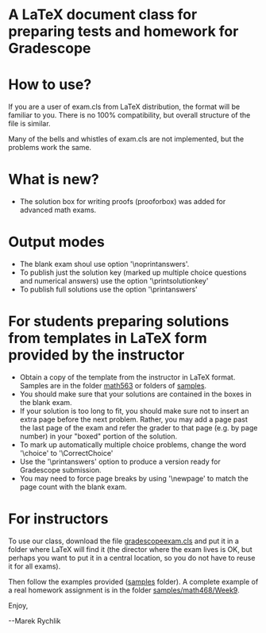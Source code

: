 A LaTeX document class for preparing tests and homework for Gradescope
======================================================================

How to use?
===========

If you are a user of exam.cls from LaTeX distribution, the format will be familiar to you.
There is no 100% compatibility, but overall structure of the file is similar.

Many of the bells and whistles of exam.cls are not implemented, but the problems
work the same.

What is new?
============

- The solution box for writing proofs (prooforbox) was added for advanced math exams.

Output modes
============

- The blank exam shoul use option '\noprintanswers'.
- To publish just the solution key (marked up multiple choice questions and numerical answers)
  use the option '\printsolutionkey'
- To publish full solutions use the option '\printanswers'

For students preparing solutions from templates in LaTeX form provided by the instructor
========================================================================================

- Obtain a copy of the template from the instructor in LaTeX format. Samples are in the
  folder [math563](./samples/math563 "Math 563") or folders of [samples](./samples "samples").
- You should make sure that your solutions are contained in the boxes in the blank exam.
- If your solution is too long to fit, you should make sure not to insert an extra page
  before the next problem. Rather, you may add a page past the last page of the exam
  and refer the grader to that page (e.g. by page number) in your "boxed" portion of the solution.
- To mark up automatically multiple choice problems, change the word '\choice' to '\CorrectChoice'
- Use the '\printanswers' option to produce a version ready for Gradescope submission.
- You may need to force page breaks by using '\newpage' to match the page count with the blank exam.

For instructors
===============
To use our class, download the file
[gradescopeexam.cls](./latex/gradescopeexam.cls "gradescopeexam.cls")
and put it in a folder where LaTeX will find it (the director where
the exam lives is OK, but perhaps you want to put it in a central
location, so you do not have to reuse it for all exams).

Then follow the examples provided ([samples](./samples "samples")
folder).  A complete example of a real homework assignment is in the
folder [samples/math468/Week9](./samples/math468/Week9).

Enjoy,

--Marek Rychlik
